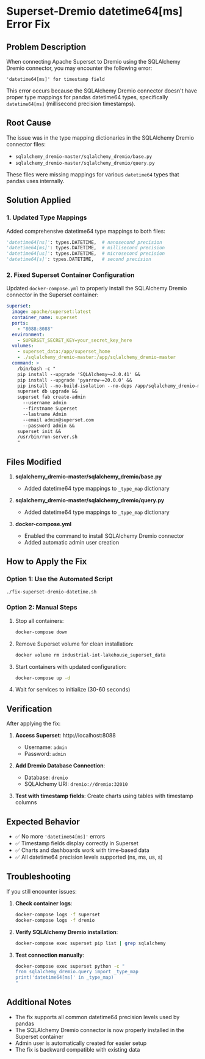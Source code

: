 # Superset-Dremio datetime64[ms] Error Fix

## Problem Description

When connecting Apache Superset to Dremio using the SQLAlchemy Dremio connector, you may encounter the following error:

```
'datetime64[ms]' for timestamp field
```

This error occurs because the SQLAlchemy Dremio connector doesn't have proper type mappings for pandas datetime64 types, specifically `datetime64[ms]` (millisecond precision timestamps).

## Root Cause

The issue was in the type mapping dictionaries in the SQLAlchemy Dremio connector files:
- `sqlalchemy_dremio-master/sqlalchemy_dremio/base.py`
- `sqlalchemy_dremio-master/sqlalchemy_dremio/query.py`

These files were missing mappings for various `datetime64` types that pandas uses internally.

## Solution Applied

### 1. Updated Type Mappings

Added comprehensive datetime64 type mappings to both files:

```python
'datetime64[ns]': types.DATETIME,  # nanosecond precision
'datetime64[ms]': types.DATETIME,  # millisecond precision  
'datetime64[us]': types.DATETIME,  # microsecond precision
'datetime64[s]': types.DATETIME,   # second precision
```

### 2. Fixed Superset Container Configuration

Updated `docker-compose.yml` to properly install the SQLAlchemy Dremio connector in the Superset container:

```yaml
superset:
  image: apache/superset:latest
  container_name: superset
  ports:
    - "8088:8088"
  environment:
    - SUPERSET_SECRET_KEY=your_secret_key_here
  volumes:
    - superset_data:/app/superset_home
    - ./sqlalchemy_dremio-master:/app/sqlalchemy_dremio-master
  command: >
    /bin/bash -c "
    pip install --upgrade 'SQLAlchemy~=2.0.41' &&
    pip install --upgrade 'pyarrow~=20.0.0' &&
    pip install --no-build-isolation --no-deps /app/sqlalchemy_dremio-master &&
    superset db upgrade &&
    superset fab create-admin
      --username admin
      --firstname Superset
      --lastname Admin
      --email admin@superset.com
      --password admin &&
    superset init &&
    /usr/bin/run-server.sh
    "
```

## Files Modified

1. **sqlalchemy_dremio-master/sqlalchemy_dremio/base.py**
   - Added datetime64 type mappings to `_type_map` dictionary

2. **sqlalchemy_dremio-master/sqlalchemy_dremio/query.py**
   - Added datetime64 type mappings to `_type_map` dictionary

3. **docker-compose.yml**
   - Enabled the command to install SQLAlchemy Dremio connector
   - Added automatic admin user creation

## How to Apply the Fix

### Option 1: Use the Automated Script

```bash
./fix-superset-dremio-datetime.sh
```

### Option 2: Manual Steps

1. Stop all containers:
   ```bash
   docker-compose down
   ```

2. Remove Superset volume for clean installation:
   ```bash
   docker volume rm industrial-iot-lakehouse_superset_data
   ```

3. Start containers with updated configuration:
   ```bash
   docker-compose up -d
   ```

4. Wait for services to initialize (30-60 seconds)

## Verification

After applying the fix:

1. **Access Superset**: http://localhost:8088
   - Username: `admin`
   - Password: `admin`

2. **Add Dremio Database Connection**:
   - Database: `dremio`
   - SQLAlchemy URI: `dremio://dremio:32010`

3. **Test with timestamp fields**: Create charts using tables with timestamp columns

## Expected Behavior

- ✅ No more `'datetime64[ms]'` errors
- ✅ Timestamp fields display correctly in Superset
- ✅ Charts and dashboards work with time-based data
- ✅ All datetime64 precision levels supported (ns, ms, us, s)

## Troubleshooting

If you still encounter issues:

1. **Check container logs**:
   ```bash
   docker-compose logs -f superset
   docker-compose logs -f dremio
   ```

2. **Verify SQLAlchemy Dremio installation**:
   ```bash
   docker-compose exec superset pip list | grep sqlalchemy
   ```

3. **Test connection manually**:
   ```bash
   docker-compose exec superset python -c "
   from sqlalchemy_dremio.query import _type_map
   print('datetime64[ms]' in _type_map)
   "
   ```

## Additional Notes

- The fix supports all common datetime64 precision levels used by pandas
- The SQLAlchemy Dremio connector is now properly installed in the Superset container
- Admin user is automatically created for easier setup
- The fix is backward compatible with existing data 